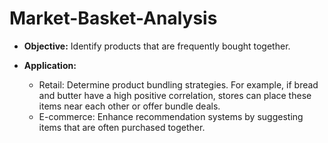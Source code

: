 # Market-Basket-Analysis
- **Objective:** Identify products that are frequently bought together.

- **Application:**
    - Retail: Determine product bundling strategies. For example, if bread and butter have a high positive correlation, stores can place these items near each other or offer bundle deals.
    - E-commerce: Enhance recommendation systems by suggesting items that are often purchased together.
